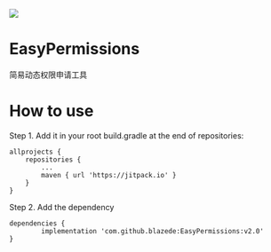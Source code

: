 [![](https://www.jitpack.io/v/blazede/EasyPermissions.svg)](https://www.jitpack.io/#blazede/EasyPermissions)
# EasyPermissions
简易动态权限申请工具

# How to use
Step 1. Add it in your root build.gradle at the end of repositories:

	allprojects {
		repositories {
			...
			maven { url 'https://jitpack.io' }
		}
	}
Step 2. Add the dependency

	dependencies {
	        implementation 'com.github.blazede:EasyPermissions:v2.0'
	}
